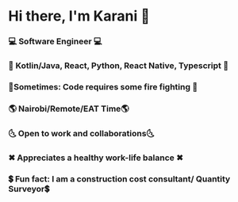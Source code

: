 <!-- A github profile info -->
# Hi there, I'm Karani 👋
### 💻 Software Engineer 💻
### 💖 Kotlin/Java, React, Python, React Native, Typescript 💖
### 🚒Sometimes: Code requires some fire fighting 🚒
### 🌎 Nairobi/Remote/EAT Time🌎 
### 🌜 Open to work and collaborations🌜
### ✖ Appreciates a healthy work-life balance ✖
### 💲 Fun fact: I am a construction cost consultant/ Quantity Surveyor💲



